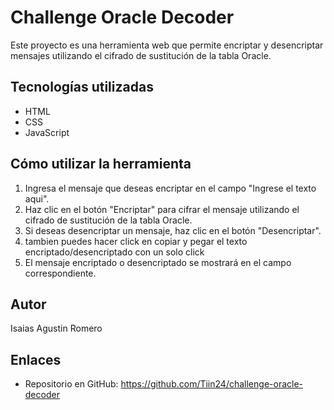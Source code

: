 # Challenge Oracle Decoder

Este proyecto es una herramienta web que permite encriptar y desencriptar mensajes utilizando el cifrado de sustitución de la tabla Oracle.

## Tecnologías utilizadas

- HTML
- CSS
- JavaScript

## Cómo utilizar la herramienta

1. Ingresa el mensaje que deseas encriptar en el campo "Ingrese el texto aqui".
2. Haz clic en el botón "Encriptar" para cifrar el mensaje utilizando el cifrado de sustitución de la tabla Oracle.
3. Si deseas desencriptar un mensaje, haz clic en el botón "Desencriptar".
4. tambien puedes hacer click en copiar y pegar el texto encriptado/desencriptado con un solo click
5. El mensaje encriptado o desencriptado se mostrará en el campo correspondiente.

## Autor

Isaias Agustin Romero

## Enlaces

- Repositorio en GitHub: https://github.com/Tiin24/challenge-oracle-decoder

